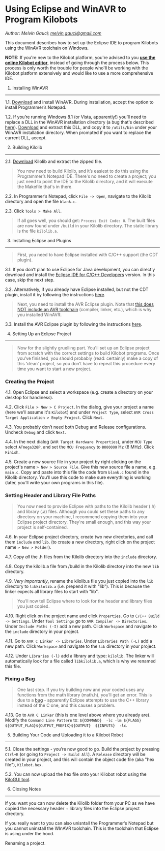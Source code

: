 Using Eclipse and WinAVR to Program Kilobots
============================================
*Author: Melvin Gauci; melvin.gauci@gmail.com*

This document describes how to set up the Eclipse IDE to program Kilobots using the WinAVR toolchain on Windows.

**NOTE:** If you're new to the Kilobot platform, you're advised to you **[use the online Kilobot editor](https://www.kilobotics.com/editor)**, instead of going through the process below. This process is only worth the trouble for people who'll be working with the Kilobot platform extensively and would like to use a more comprehensive IDE.

1. Installing WinAVR
--------------------

1.1. [Download](http://winavr.sourceforge.net/) and install WinAVR. During installation, accept the option to install Programmer’s Notepad.

1.2. If you’re running Windows 8.1 (or Vista, apparently!) you’ll need to replace a DLL in the WinAVR installation directory (a bug that's described [here](http://www.avrfreaks.net/forum/windows-81-compilation-error)). [Download](http://www.madwizard.org/download/electronics/msys-1.0-vista64.zip) and extract this DLL, and copy it to `/utils/bin` under your WinAVR installation directory. When prompted if you want to replace the current DLL, accept.

2. Building Kilolib
-------------------

2.1. [Download](https://github.com/acornejo/kilolib) Kilolib and extract the zipped file.

> You now need to build Kilolib, and it’s easiest to do this using the Programmer’s Notepad IDE. There's no need to create a project; you just need to point the IDE to the Kilolib directory, and it will execute the Makefile that's in there.

2.2. In Programmer’s Notepad, click `File -> Open`, navigate to the Kilolib directory and open the file `blank.c`. 

2.3. Click `Tools > Make All`.

> If all goes well, you should get: `Process Exit Code: 0`. The built files are now found under `/build` in your Kilolib directory. The static library is the file `kilolib.a`.

3. Installing Eclipse and Plugins
---------------------------------
> First, you need to have Eclipse installed with C/C++ support (the CDT plugin).

3.1. If you don’t plan to use Eclipse for Java development, you can directly download and install the [Eclipse IDE for C/C++ Developers](http://eclipse.org/downloads/packages/eclipse-ide-cc-developers/lunasr2) version. In this case, skip the next step.

3.2. Alternatively, if you already have Eclipse installed, but not the CDT plugin, install it by following the instructions [here](http://eclipse.org/cdt/downloads.php).

> Next, you need to install the AVR Eclipse plugin. Note that [this does NOT include an AVR toolchain](http://avr-eclipse.sourceforge.net/wiki/index.php/The_AVR_GCC_Toolchain) (compiler, linker, etc.), which is why you installed WinAVR.

3.3. Install the AVR Eclipse plugin by following the instructions [here](http://avr-eclipse.sourceforge.net/wiki/index.php/Plugin_Download).
 
4. Setting Up an Eclipse Project
--------------------------------
> Now for the slightly gruelling part. You'll set up an Eclipse project from scratch with the correct settings to build Kilobot programs. Once you’ve finished, you should probably (read: certainly) make a copy of this ‘clean’ project, so you don’t have to repeat this procedure every time you want to start a new project.

### Creating the Project

4.1. Open Eclipse and select a workspace (e.g. create a directory on your desktop for handiness).

4.2. Click `File > New > C Project`. In the dialog, give your project a name (here we'll assume it's `Kilobot`) and under `Project Type`, select `AVR Cross Target Application > Empty Project`. Click `Next`.

4.3. You probably don’t need both Debug and Release configurations. Uncheck `Debug` and click `Next`.

4.4. In the next dialog (`AVR Target Hardware Properties`), under `MCU Type` select `ATmega328P`, and set the `MCU Frequency` to `8000000` Hz (8 MHz). Click `Finish`.

4.5. Create a new source file in your project by right clicking on the project's name `> New > Source File`. Give this new source file a name, e.g. `main.c`. Copy and paste into this file the code from `blank.c` found in the Kilolib directory. You’ll use this code to make sure everything is working (later, you’ll write your own programs in this file).

### Setting Header and Library File Paths

> You now need to provide Eclipse with paths to the Kilolib header (.h) and library (.a) files. Although you could set these paths to any directory on your machine, I recommend copying them into your Eclipse project directory. They're small enough, and this way your project is self-contained.

4.6. In your Eclipse project directory, create two new directories, and call them `include` and `lib`. (to create a new directory, right click on the project name `> New > Folder`). 

4.7. Copy *all* the .h files from the Kilolib directory into the `include` directory. 

4.8. Copy the kilolib.a file from /build in the Kilolib directory into the new `lib` directory. 

4.9. *Very importantly*, rename the kilolib.a file you just copied into the `lib` directory to `libkilolib.a` (i.e. prepend it with "lib"). This is because the linker expects all library files to start with "lib".

> You’ll now tell Eclipse where to look for the header and library files you just copied.

4.10. Right click on the project name and click `Properties`.  Go to `C/C++ Build -> Settings`. Under `Tool Settings` go to `AVR Compiler -> Directories`. Under `Include Paths (-I)` add a new path. Click `Workspace` and navigate to the `include` directory in your project.

4.11. Go to `AVR C Linker -> Libraries`. Under `Libraries Path (-L)` add a new path. Click `Workspace` and navigate to the `lib` directory in your project.

4.12. Under `Libraries (-l)` add a library and type: `kilolib`. The linker will automatically look for a file called `libkilolib.a`, which is why we renamed this file.

### Fixing a Bug

> One last step. If you try building now and your coded uses any functions from the math library (math.h), you’ll get an error. This is due to a [bug](http://forum.arduino.cc/index.php?topic=40215.0) - apparently Eclipse attempts to use the C++ library instead of the C one, and this causes a problem.

4.13. Go to `AVR C Linker` (this is one level above where you already are). Modify the `Command Line Pattern` to:
`${COMMAND}  -lc -lm ${FLAGS} ${OUTPUT_FLAG}${OUTPUT_PREFIX}${OUTPUT}  ${INPUTS}  -lc`.

5. Building Your Code and Uploading it to a Kilobot Robot
---------------------------------------------------------

5.1. Close the settings - you’re now good to go. Build the project by pressing `Ctrl+B` (or going to `Project -> Build All`). A `Release` directory will be created in your project, and this will contain the object code file (aka "hex file"), `Kilobot.hex`.

5.2. You can now upload the hex file onto your Kilobot robot using the [KiloGUI tool](https://github.com/acornejo/kilogui).

6. Closing Notes
----------------

If you want you can now delete the Kilolib folder from your PC as we have copied the necessary header + library files into the Eclipse project directory.

If you really want to you can also unisntall the Programmer’s Notepad but you cannot uninstall the WInAVR toolchain. This is the toolchain that Eclipse is using under the hood.

Renaming a project.
